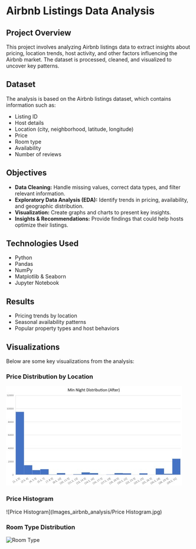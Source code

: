 # Airbnb Listings Data Analysis

## Project Overview
This project involves analyzing Airbnb listings data to extract insights about pricing, location trends, host activity, and other factors influencing the Airbnb market. The dataset is processed, cleaned, and visualized to uncover key patterns.

## Dataset
The analysis is based on the Airbnb listings dataset, which contains information such as:
- Listing ID
- Host details
- Location (city, neighborhood, latitude, longitude)
- Price
- Room type
- Availability
- Number of reviews

## Objectives
- **Data Cleaning:** Handle missing values, correct data types, and filter relevant information.
- **Exploratory Data Analysis (EDA):** Identify trends in pricing, availability, and geographic distribution.
- **Visualization:** Create graphs and charts to present key insights.
- **Insights & Recommendations:** Provide findings that could help hosts optimize their listings.

## Technologies Used
- Python
- Pandas
- NumPy
- Matplotlib & Seaborn
- Jupyter Notebook

## Results
- Pricing trends by location
- Seasonal availability patterns
- Popular property types and host behaviors

## Visualizations
Below are some key visualizations from the analysis:

### Price Distribution by Location
![Price Distribution](Images_airbnb_analysis/Distribution(After).jpg)

### Price Histogram
![Price Histogram](Images_airbnb_analysis/Price Histogram.jpg)

### Room Type Distribution
![Room Type](images/room_type_distribution.png)


